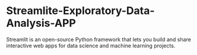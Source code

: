 # Streamlite-Exploratory-Data-Analysis-APP
Streamlit is an open-source Python framework that lets you build and share interactive web apps for data science and machine learning projects.
